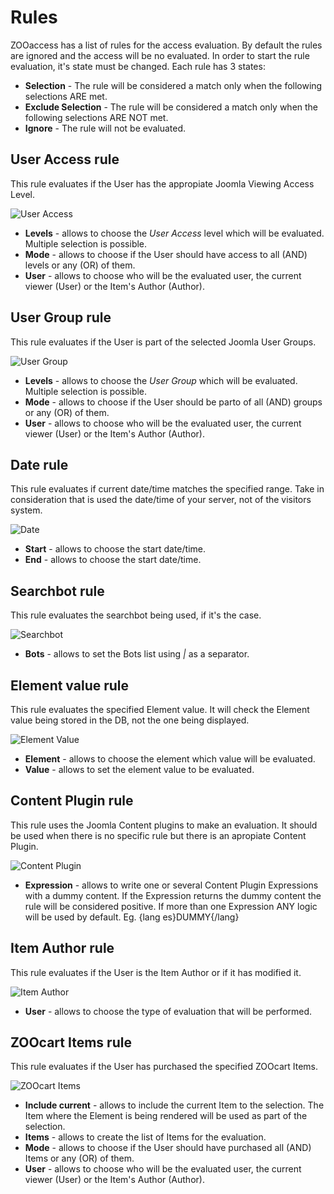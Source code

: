 # Rules

ZOOaccess has a list of rules for the access evaluation. By default the rules are ignored and the access will be no evaluated. In order to start the rule evaluation, it's state must be changed. Each rule has 3 states:

- **Selection** - The rule will be considered a match only when the following selections ARE met.
- **Exclude Selection** - The rule will be considered a match only when the following selections ARE NOT met.
- **Ignore** - The rule will not be evaluated.

## User Access rule

This rule evaluates if the User has the appropiate Joomla Viewing Access Level.

![User Access](http://joolanders.github.io/Docs/docs/ZOOaccess/images/rule_useraccess.png)

- **Levels** - allows to choose the *User Access* level which will be evaluated. Multiple selection is possible.
- **Mode** - allows to choose if the User should have access to all (AND) levels or any (OR) of them.
- **User** - allows to choose who will be the evaluated user, the current viewer (User) or the Item's Author (Author).

## User Group rule

This rule evaluates if the User is part of the selected Joomla User Groups.

![User Group](http://joolanders.github.io/Docs/docs/ZOOaccess/images/rule_usergroup.png)

- **Levels** - allows to choose the *User Group* which will be evaluated. Multiple selection is possible.
- **Mode** - allows to choose if the User should be parto of all (AND) groups or any (OR) of them.
- **User** - allows to choose who will be the evaluated user, the current viewer (User) or the Item's Author (Author).

## Date rule

This rule evaluates if current date/time matches the specified range. Take in consideration that is used the date/time of your server, not of the visitors system.

![Date](http://joolanders.github.io/Docs/docs/ZOOaccess/images/rule_date.png)

- **Start** - allows to choose the start date/time.
- **End** - allows to choose the start date/time.

## Searchbot rule

This rule evaluates the searchbot being used, if it's the case.

![Searchbot](http://joolanders.github.io/Docs/docs/ZOOaccess/images/rule_searchbot.png)

- **Bots** - allows to set the Bots list using *|* as a separator. 

## Element value rule

This rule evaluates the specified Element value. It will check the Element value being stored in the DB, not the one being displayed.

![Element Value](http://joolanders.github.io/Docs/docs/ZOOaccess/images/rule_elementvalue.png)

- **Element** - allows to choose the element which value will be evaluated.
- **Value** - allows to set the element value to be evaluated.

## Content Plugin rule

This rule uses the Joomla Content plugins to make an evaluation. It should be used when there is no specific rule but there is an apropiate Content Plugin.

![Content Plugin](http://joolanders.github.io/Docs/docs/ZOOaccess/images/rule_contentplugin.png)

- **Expression** - allows to write one or several Content Plugin Expressions with a dummy content. If the Expression returns the dummy content the rule will be considered positive. If more than one Expression ANY logic will be used by default. Eg. {lang es}DUMMY{/lang}

## Item Author rule

This rule evaluates if the User is the Item Author or if it has modified it.

![Item Author](http://joolanders.github.io/Docs/docs/ZOOaccess/images/rule_itemauthor.png)

- **User** - allows to choose the type of evaluation that will be performed.

## ZOOcart Items rule

This rule evaluates if the User has purchased the specified ZOOcart Items.

![ZOOcart Items](http://joolanders.github.io/Docs/docs/ZOOaccess/images/rule_zoocartitems.png)

- **Include current** - allows to include the current Item to the selection. The Item where the Element is being rendered will be used as part of the selection.
- **Items** - allows to create the list of Items for the evaluation.
- **Mode** - allows to choose if the User should have purchased all (AND) Items or any (OR) of them.
- **User** - allows to choose who will be the evaluated user, the current viewer (User) or the Item's Author (Author).